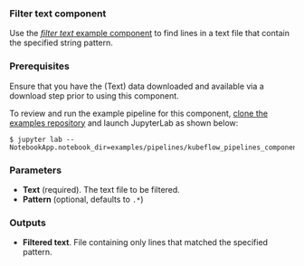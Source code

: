 ### Filter text component

Use the [_filter text_ example component](https://github.com/elyra-ai/elyra/blob/master/etc/config/components/kfp/filter_text_using_shell_and_grep.yaml) to find lines in a text file that contain the specified string pattern.

### Prerequisites
Ensure that you have the (Text) data downloaded and available via a download step prior to using this component.

To review and run the example pipeline for this component, [clone the examples repository](https://github.com/elyra-ai/examples) and launch JupyterLab as shown below:

```
$ jupyter lab --NotebookApp.notebook_dir=examples/pipelines/kubeflow_pipelines_component_examples/filter_file_component/
```

### Parameters

- **Text** (required). The text file to be filtered.
- **Pattern** (optional, defaults to `.*`)

### Outputs

- **Filtered text**. File containing only lines that matched the specified pattern.
